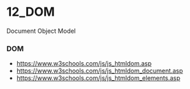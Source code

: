 # 12_DOM
Document Object Model

### DOM
- https://www.w3schools.com/js/js_htmldom.asp
- https://www.w3schools.com/js/js_htmldom_document.asp
- https://www.w3schools.com/js/js_htmldom_elements.asp
